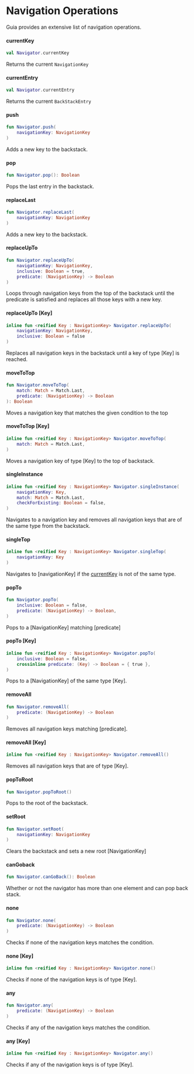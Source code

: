 # Navigation Operations

Guia provides an extensive list of navigation operations.

#### currentKey

```kotlin
val Navigator.currentKey
```

Returns the current `NavigationKey`

#### currentEntry

```kotlin
val Navigator.currentEntry
```

Returns the current `BackStackEntry`

#### push

```kotlin
fun Navigator.push(
    navigationKey: NavigationKey
)
```

Adds a new key to the backstack.

#### pop

```kotlin
fun Navigator.pop(): Boolean
```

Pops the last entry in the backstack.

#### replaceLast

```kotlin
fun Navigator.replaceLast(
    navigationKey: NavigationKey
)
```

Adds a new key to the backstack.

#### replaceUpTo

```kotlin
fun Navigator.replaceUpTo(
    navigationKey: NavigationKey,
    inclusive: Boolean = true,
    predicate: (NavigationKey) -> Boolean
)
```

Loops through navigation keys from the top of the backstack until the predicate is satisfied and replaces all those keys with a new key.

#### replaceUpTo \[Key]

```kotlin
inline fun <reified Key : NavigationKey> Navigator.replaceUpTo(
    navigationKey: NavigationKey,
    inclusive: Boolean = false
)
```

Replaces all navigation keys in the backstack until a key of type \[Key] is reached.

#### moveToTop

```kotlin
fun Navigator.moveToTop(
    match: Match = Match.Last,
    predicate: (NavigationKey) -> Boolean
): Boolean
```

Moves a navigation key that matches the given condition to the top

#### moveToTop \[Key]

```kotlin
inline fun <reified Key : NavigationKey> Navigator.moveToTop(
    match: Match = Match.Last,
)
```

Moves a navigation key of type \[Key] to the top of backstack.

#### singleInstance

```kotlin
inline fun <reified Key : NavigationKey> Navigator.singleInstance(
    navigationKey: Key,
    match: Match = Match.Last,
    checkForExisting: Boolean = false,
)
```

Navigates to a navigation key and removes all navigation keys that are of the same type from the backstack.

#### singleTop

```kotlin
inline fun <reified Key : NavigationKey> Navigator.singleTop(
    navigationKey: Key
)
```

Navigates to \[navigationKey] if the [currentKey](navigation-operations.md#currentkey) is not of the same type.

#### popTo

```kotlin
fun Navigator.popTo(
    inclusive: Boolean = false,
    predicate: (NavigationKey) -> Boolean,
)
```

Pops to a \[NavigationKey] matching \[predicate]

#### popTo \[Key]

```kotlin
inline fun <reified Key : NavigationKey> Navigator.popTo(
    inclusive: Boolean = false,
    crossinline predicate: (Key) -> Boolean = { true },
)
```

Pops to a \[NavigationKey] of the same type \[Key].

#### removeAll

```kotlin
fun Navigator.removeAll(
    predicate: (NavigationKey) -> Boolean
)
```

Removes all navigation keys matching \[predicate].

#### removeAll \[Key]

```kotlin
inline fun <reified Key : NavigationKey> Navigator.removeAll()
```

Removes all navigation keys that are of type \[Key].

#### popToRoot

```kotlin
fun Navigator.popToRoot()
```

Pops to the root of the backstack.

#### setRoot

```kotlin
fun Navigator.setRoot(
    navigationKey: NavigationKey
) 
```

Clears the backstack and sets a new root \[NavigationKey]

#### canGoback

```kotlin
fun Navigator.canGoBack(): Boolean
```

Whether or not the navigator has more than one element and can pop back stack.

#### none

```kotlin
fun Navigator.none(
    predicate: (NavigationKey) -> Boolean
)
```

Checks if none of the navigation keys matches the condition.

#### none \[Key]

```kotlin
inline fun <reified Key : NavigationKey> Navigator.none()
```

Checks if none of the navigation keys is of type \[Key].

#### any

```kotlin
fun Navigator.any(
    predicate: (NavigationKey) -> Boolean
)
```

Checks if any of the navigation keys matches the condition.

#### any \[Key]

```kotlin
inline fun <reified Key : NavigationKey> Navigator.any()
```

Checks if any of the navigation keys is of type \[Key].
